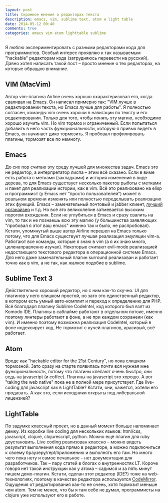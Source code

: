 ```yaml
---
layout: post
title: Скромное мнение о редакторах текста
description: emacs, vim, sublime text, atom и light table
date: 2014-05-12 00:40
comments: true
categories: emacs vim atom lighttable sublime
---
```


Я люблю экспериментировать с разными редакторами кода для программистов.
Особый интерес проявляю к так называемым "hackable" редакторам кода (затрудняюсь перевести на русский).
Давно хотел написать такой пост – просто мнение о тех редакторах, на которые обращаю внимание.

## VIM (MacVim)

Автор vim-плагина Airline очень хорошо охарактеризовал его, когда [сваливал на Emacs](http://bling.github.io/blog/2013/10/27/emacs-as-my-leader-vim-survival-guide/).
Он написал примерно так: "VIM лучше в редактировании текста, но Emacs лучше для работы".
Я полностью согласен, команды vim очень хороши в навигации по тексту и его редактировании.
Только для того, чтобы понять эту магию, необходимо хорошо изучить vim.
Но vim тормоз и ограниченный. Если попытаться добавить в него часть функциональности, которую я привык видеть в Emacs,
он начинает дико тормозить. Я пробовал профилировать плагины, тормозят все по немногу.

## Emacs

До сих пор считаю эту среду лучшей для множества задач.
Emacs это не редактор, а интерпретатор лиспа – этим всё сказано.
Если в виме есть работа с метками (закладками) и история изменений в виде дерева,
то для Emacs существует несколько пакетов рыботы с метками и пакет для реализации истории, как в vim.
Всё это реализовано на elisp и программист (у Emacs нет "просто пользователей") может в реальном времени
изменять или полностью переделывать реализацию этих функций.
Emacs – замечательный почтовый и jabber клиент, [лучший органайзер](http://doc.norang.ca/org-mode.html) и т.д.
Но всё это великолепие затмевается высоким порогом вхождения. Если не углубиться в Emacs и сразу свалить на vim,
то так и не познаешь всю эту магию (у большинства заявляющих "пробовал я этот ваш emacs" именно так и было, не распробовал).
Кстати, упомянутый выше автор Airline перешел на Emacs только потому, что для Emacs существует лучшая
реализация эмуляции vim-а. Работают все команды, которые я знаю в vim (а я их знаю много, целенаправленно изучал).
Некоторые считают evil-mode реализацией недостающего текстового редактора в операционной системе Emacs.
Для него даже замечательный плагин surround реализован и работает точно как в vim, а не так, как жалкое подобие в sublime.

## Sublime Text 3

Действительно хороший редактор, но с ним как-то скучно. UI для плагинов у него слишком простой,
но зато это единственный редактор, в котором есть умный авто-комплит и переход к определению для PHP.
Всё благодаря плагину Sublime CodeIntel, код которого был взят из Komodo IDE.
Плагины в саблайме работают в отдельном потоке, именно поэтому линтеры работают в фоне, а не при каждом сохранеии (как vim).
И именно поэтому возможна реализация CodeIntel, который в фоне индексирует код.
Не тормозит с кучей плагинов, красивый, всё работает.

## Atom

Вроде как "hackable editor for the 21st Century", но пока слишком тормозной.
Зато сразу на старте появилась почти вся нужная мне функциональность, потому что
плагины клепают очень быстро, они ведь на javascript (и coffee).
Плагины на javascript это хорошо.
А вот "taking the web native" пока не в полной мере присутствует.
Где live-coding для javascript как в LightTable?
Кстати, они, кажется, хотели его продавать. А как это, если исходники открыты под
либеральной лицензией?

## LightTable

По задумке классный проект, но в данный момент больше напоминает демку.
Из коробки live coding для нескольких языков: html/css, javascript, clojure, clojurescript, python. Можно ещё плагин для ruby доустановить.
Live coding реализован классно – можно видеть результат выполнения кода прямо в редакторе,
а можно подключиться к своему браузеру/repl/приложению и выполнять его там.
Но много чего пока нету и самое печальное – нет документации для разработчиков. Так – пару статей в блогах о внутренностях LT.
Короче говоря нет такой инструкции как у атома – садимся и за пять минут пишем демо-плагин.
Кстати, сделан этот редактор (IDE?) тоже на web-технологиях, поэтому в качестве редактора используется [CodeMirror](http://codemirror.net).
Ощущения от редактирования как-то не очень, хотя тормозит меньше чем atom.
Тем не менее, что бы я там себе не думал, программисты на clojure уже используют его в работе.

